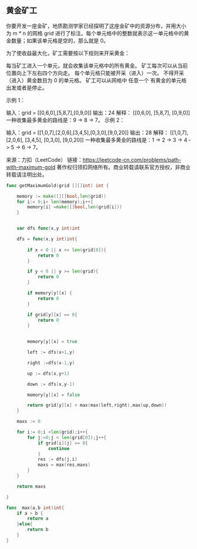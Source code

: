 ## 黄金矿工
你要开发一座金矿，地质勘测学家已经探明了这座金矿中的资源分布，并用大小为 m * n 的网格 grid 进行了标注。每个单元格中的整数就表示这一单元格中的黄金数量；如果该单元格是空的，那么就是 0。

为了使收益最大化，矿工需要按以下规则来开采黄金：

每当矿工进入一个单元，就会收集该单元格中的所有黄金。
矿工每次可以从当前位置向上下左右四个方向走。
每个单元格只能被开采（进入）一次。
不得开采（进入）黄金数目为 0 的单元格。
矿工可以从网格中 任意一个 有黄金的单元格出发或者是停止。
 

示例 1：

输入：grid = [[0,6,0],[5,8,7],[0,9,0]]
输出：24
解释：
[[0,6,0],
 [5,8,7],
 [0,9,0]]
一种收集最多黄金的路线是：9 -> 8 -> 7。
示例 2：

输入：grid = [[1,0,7],[2,0,6],[3,4,5],[0,3,0],[9,0,20]]
输出：28
解释：
[[1,0,7],
 [2,0,6],
 [3,4,5],
 [0,3,0],
 [9,0,20]]
一种收集最多黄金的路线是：1 -> 2 -> 3 -> 4 -> 5 -> 6 -> 7。
 

来源：力扣（LeetCode）
链接：https://leetcode-cn.com/problems/path-with-maximum-gold
著作权归领扣网络所有。商业转载请联系官方授权，非商业转载请注明出处。
```go
func getMaximumGold(grid [][]int) int {

    memory := make([][]bool,len(grid))
    for i:= 0;i< len(memory);i++{
        memory[i] =make([]bool,len(grid[i]))
    }


    var dfs func(x,y int)int

    dfs = func(x,y int)int{
        
        if x < 0 || x >= len(grid[0]){
            return 0
        }

        if y < 0 || y >= len(grid){
            return 0
        }

        if memory[y][x] {
            return 0
        }

        if grid[y][x] == 0{
            return 0
        }

        
        memory[y][x] = true

        left := dfs(x+1,y)

        right :=dfs(x-1,y)

        up := dfs(x,y+1)

        down := dfs(x,y-1)

        memory[y][x] = false

        return grid[y][x] + max(max(left,right),max(up,down))   
    }

    maxs := 0

    for i:= 0;i <len(grid);i++{
        for j:=0;j < len(grid[0]);j++{
            if grid[i][j] == 0{
                continue
            }
            res := dfs(j,i)
            maxs = max(res,maxs)
        }
    }

    return maxs

}

func  max(a,b int)int{
    if a > b {
        return a
    }else{
        return b
    }
}
```
